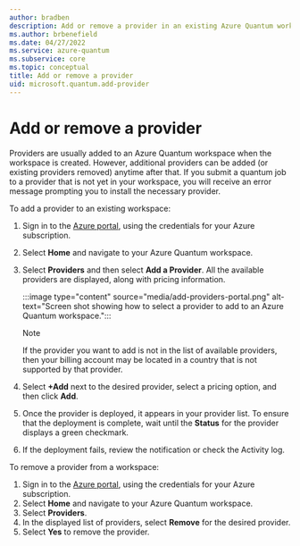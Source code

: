 ```yaml
---
author: bradben
description: Add or remove a provider in an existing Azure Quantum workspace
ms.author: brbenefield
ms.date: 04/27/2022
ms.service: azure-quantum
ms.subservice: core
ms.topic: conceptual
title: Add or remove a provider
uid: microsoft.quantum.add-provider
---
```


# Add or remove a provider

Providers are usually added to an Azure Quantum workspace when the workspace is created. However, additional providers can be added (or existing providers removed) anytime after that. If you submit a quantum job to a provider that is not yet in your workspace, you will receive an error message prompting you to install the necessary provider.
 
To add a provider to an existing workspace: 

1. Sign in to the [Azure portal](https://portal.azure.com), using the credentials for your Azure subscription.
2. Select **Home** and navigate to your Azure Quantum workspace.
3. Select **Providers** and then select **Add a Provider**. All the available providers are displayed, along with pricing information. 

    :::image type="content" source="media/add-providers-portal.png" alt-text="Screen shot showing how to select a provider to add to an Azure Quantum workspace.":::

    > [!NOTE]
    > If the provider you want to add is not in the list of available providers, then your billing account may be located in a country that is not supported by that provider. 

4. Select **+Add** next to the desired provider, select a pricing option, and then click **Add**. 
5. Once the provider is deployed, it appears in your provider list. To ensure that the deployment is complete, wait until the **Status** for the provider displays a green checkmark. 
6. If the deployment fails, review the notification or check the Activity log. 

To remove a provider from a workspace:

1. Sign in to the [Azure portal](https://portal.azure.com), using the credentials for your Azure subscription.
2. Select **Home** and navigate to your Azure Quantum workspace.
3. Select **Providers**. 
4. In the displayed list of providers, select **Remove** for the desired provider. 
1. Select **Yes** to remove the provider. 
